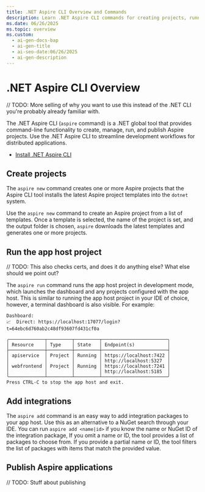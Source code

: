 ```yaml
---
title: .NET Aspire CLI Overview and Commands
description: Learn .NET Aspire CLI commands for creating projects, running an app host, and adding integrations. Get started with command-line tools to build and manage distributed applications efficiently.
ms.date: 06/26/2025
ms.topic: overview
ms.custom:
  - ai-gen-docs-bap
  - ai-gen-title
  - ai-seo-date:06/26/2025
  - ai-gen-description
---
```


# .NET Aspire CLI Overview

// TODO: More selling of why you want to use this instead of the .NET CLI you're probably already familiar with.

The .NET Aspire CLI (`aspire` command) is a .NET global tool that provides command-line functionality to create, manage, run, and publish Aspire projects. Use the .NET Aspire CLI to streamline development workflows for distributed applications.

- [Install .NET Aspire CLI](install.md)

## Create projects

The `aspire new` command creates one or more Aspire projects  that the Aspire CLI tool installs the latest Aspire project templates into the `dotnet` system.

Use the `aspire new` command to create an Aspire project from a list of templates. Once a template is selected, the name of the project is set, and the output folder is chosen, `aspire` downloads the latest templates and generates one or more projects.

## Run the app host project

// TODO: This also checks certs, and does it do anything else? What else should we point out?

The `aspire run` command runs the app host project in development mode, which launches the dashboard and any projects configured with the app host. This is similar to running the app host project in your IDE of choice, however, a terminal dashboard is also visible. For example:

```aspire
Dashboard:
📈  Direct: https://localhost:17077/login?t=64ebc6d760ab2c48df93607fd431cf0a

╭─────────────┬─────────┬─────────┬────────────────────────╮
│ Resource    │ Type    │ State   │ Endpoint(s)            │
├─────────────┼─────────┼─────────┼────────────────────────┤
│ apiservice  │ Project │ Running │ https://localhost:7422 │
│             │         │         │ http://localhost:5327  │
│ webfrontend │ Project │ Running │ https://localhost:7241 │
│             │         │         │ http://localhost:5185  │
╰─────────────┴─────────┴─────────┴────────────────────────╯
Press CTRL-C to stop the app host and exit.
```

## Add integrations

The `aspire add` command is an easy way to add integration packages to your app host. Use this as an alternative to a NuGet search through your IDE. You can run `aspire add <name|id>` if you know the name or NuGet ID of the integration package, If you omit a name or ID, the tool provides a list of packages to choose from. If you provide a partial name or ID, the tool filters the list of packages with items that match the provided value.

## Publish Aspire applications

// TODO: Stuff about publishing
